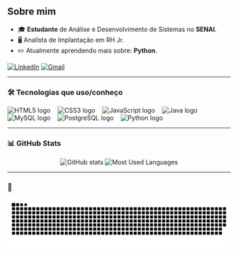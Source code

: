 ## Sobre mim

- 🎓 **Estudante** de Análise e Desenvolvimento de Sistemas no **SENAI**.
- 🖥️ Analista de Implantação em RH Jr.
- ✏️ Atualmente aprendendo mais sobre: **Python**.

[![LinkedIn](https://img.shields.io/badge/LinkedIn-0077B5?style=for-the-badge&logo=linkedin&logoColor=white)](https://www.linkedin.com/in/daniele-d-920b5a23a)
[![Gmail](https://img.shields.io/badge/Gmail-D14836?style=for-the-badge&logo=gmail&logoColor=white)](mailto:danieledealmeidasilva5@gmail.com)

---

### 🛠️ Tecnologias que uso/conheço

<div align="left">
  <img src="https://cdn.jsdelivr.net/gh/devicons/devicon/icons/html5/html5-plain-wordmark.svg" height="25" alt="HTML5 logo" />
  <img width="8" />
  <img src="https://cdn.jsdelivr.net/gh/devicons/devicon/icons/css3/css3-plain-wordmark.svg" height="25" alt="CSS3 logo" />
  <img width="8" />
  <img src="https://cdn.jsdelivr.net/gh/devicons/devicon/icons/javascript/javascript-plain.svg" height="25" alt="JavaScript logo" />
  <img width="8" />
  <img src="https://cdn.jsdelivr.net/gh/devicons/devicon/icons/java/java-original.svg" height="25" alt="Java logo" />
  <img width="8" />
  <img src="https://cdn.jsdelivr.net/gh/devicons/devicon/icons/mysql/mysql-original.svg" height="25" alt="MySQL logo" />
  <img width="8" />
  <img src="https://cdn.jsdelivr.net/gh/devicons/devicon/icons/postgresql/postgresql-original.svg" height="28" alt="PostgreSQL logo" />
  <img width="8" />
  <img src="https://cdn.jsdelivr.net/gh/devicons/devicon/icons/python/python-original-wordmark.svg" height="28" alt="Python logo" />
</div>

---

### 📊 GitHub Stats

<div align="center">
  <img align="center" src="https://github-readme-stats-git-masterrstaa-rickstaa.vercel.app/api?username=devdanias&hide_title=true&show_icons=true&include_all_commits=false&count_private=true&line_height=25&hide=issues&bg_color=000&title_color=228B22&text_color=FFF&border_radius=3&border_color=228B22&icon_color=228B22&theme=jolly" alt="GitHub stats" />
  <img align="center" src="https://github-readme-stats-git-masterrstaa-rickstaa.vercel.app/api/top-langs/?username=devdanias&line_height=10&card_width=290&layout=compact&hide_title=false&count_private=true&langs_count=4&show_icons=true&title_color=228B22&hide=html,css&bg_color=000&text_color=8B8B8B&border_radius=3&border_color=228B22" alt="Most Used Languages" />
</div>

---

### 🐍

<picture>
  <source media="(prefers-color-scheme: dark)" srcset="https://raw.githubusercontent.com/mari4souza/mari4souza/output/github-contribution-grid-snake-dark.svg">
  <source media="(prefers-color-scheme: light)" srcset="https://raw.githubusercontent.com/mari4souza/mari4souza/output/github-contribution-grid-snake.svg">
  <img alt="GitHub contribution grid snake animation" src="https://raw.githubusercontent.com/mari4souza/mari4souza/output/github-contribution-grid-snake.svg">
</picture>
